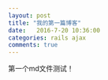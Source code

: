 ```yaml
---
layout: post
title: "我的第一篇博客" 
date:   2016-7-20 10:36:00 
categories: rails ajax 
comments: true
---
```

第一个md文件测试！
